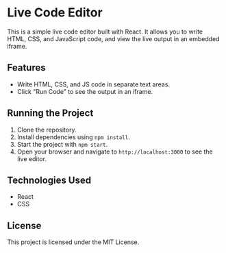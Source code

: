 # Live Code Editor

This is a simple live code editor built with React. It allows you to write HTML, CSS, and JavaScript code, and view the live output in an embedded iframe.

## Features

- Write HTML, CSS, and JS code in separate text areas.
- Click "Run Code" to see the output in an iframe.

## Running the Project

1. Clone the repository.
2. Install dependencies using `npm install`.
3. Start the project with `npm start`.
4. Open your browser and navigate to `http://localhost:3000` to see the live editor.

## Technologies Used

- React
- CSS

## License

This project is licensed under the MIT License.

